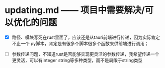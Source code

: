 # updating.md —— 项目中需要解决/可以优化的问题

- [x] 路径、模块写死在rust里面了，应该还是从tauri前端进行传递，因为实际肯定不止一个.py脚本，肯定是有很多个脚本很多个函数来供前端进行调用；

- [ ] 参数传递问题，不知道rust是否能够实现更灵活的参数传递，我希望传递一个更灵活，可以有integer string等多种类型，而不是局限于string类型